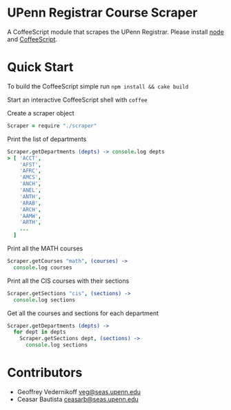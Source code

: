 UPenn Registrar Course Scraper
================

A CoffeeScript module that scrapes the UPenn Registrar. Please install [node](nodejs.org) and [CoffeeScript](coffeescript.org).

# Quick Start

To build the CoffeeScript simple run `npm install && cake build`

Start an interactive CoffeeScript shell with `coffee`

Create a scraper object
``` coffeescript
Scraper = require "./scraper"
```

Print the list of departments
``` coffeescript
Scraper.getDepartments (depts) -> console.log depts
> [ 'ACCT',
    'AFST',
    'AFRC',
    'AMCS',
    'ANCH',
    'ANEL',
    'ANTH',
    'ARAB',
    'ARCH',
    'AAMW',
    'ARTH',
    ...
  ]
```

Print all the MATH courses
``` coffeescript
Scraper.getCourses "math", (courses) ->
  console.log courses
```

Print all the CIS courses with their sections
``` coffeescript
Scraper.getSections "cis", (sections) ->
  console.log sections
```

Get all the courses and sections for each department
``` coffeescript
Scraper.getDepartments (depts) ->
  for dept in depts
    Scraper.getSections dept, (sections) ->
      console.log sections
```

# Contributors

- Geoffrey Vedernikoff <veg@seas.upenn.edu>
- Ceasar Bautista <ceasarb@seas.upenn.edu>

